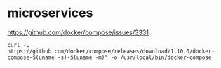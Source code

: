 # microservices
https://github.com/docker/compose/issues/3331

```
curl -L https://github.com/docker/compose/releases/download/1.10.0/docker-compose-$(uname -s)-$(uname -m)" -o /usr/local/bin/docker-compose
```
